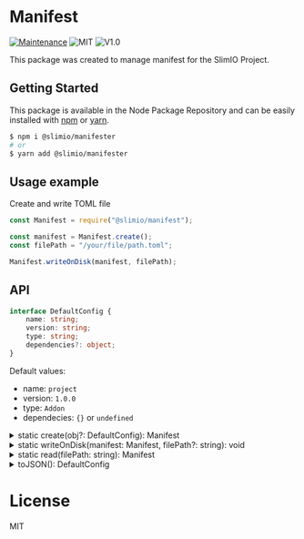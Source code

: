# Manifest
[![Maintenance](https://img.shields.io/badge/Maintained%3F-yes-green.svg)](https://github.com/SlimIO/is/commit-activity)
![MIT](https://img.shields.io/github/license/mashape/apistatus.svg)
![V1.0](https://img.shields.io/badge/version-0.1.0-blue.svg)

This package was created to manage manifest for the SlimIO Project.

## Getting Started

This package is available in the Node Package Repository and can be easily installed with [npm](https://docs.npmjs.com/getting-started/what-is-npm) or [yarn](https://yarnpkg.com).

```bash
$ npm i @slimio/manifester
# or
$ yarn add @slimio/manifester
```

## Usage example
Create and write TOML file

```js
const Manifest = require("@slimio/manifest");

const manifest = Manifest.create();
const filePath = "/your/file/path.toml";

Manifest.writeOnDisk(manifest, filePath);
```

## API

```ts
interface DefaultConfig {
    name: string;
    version: string;
    type: string;
    dependencies?: object;
}
```

Default values:
- name: `project`
- version: `1.0.0`
- type: `Addon`
- dependecies: `{}` or `undefined`

<details>
    <summary>static create(obj?: DefaultConfig): Manifest</summary>

Create Manifest object with a javascript object.

```js
const Manifest = require("@slimio/manifest");

const manifest = Manifest.create();
console.log(manifest.toJSON());
```

<br>
</details>

<details>
    <summary>static writeOnDisk(manifest: Manifest, filePath?: string): void</summary>

Write toml file if not exist.
```js
const Manifest = require("@slimio/manifest");

const manifest = Manifest.create();
const filePath = "/your/file/path.toml";

Manifest.writeOnDisk(manifest, filePath);
```
> Default path : `process.cwd/slimio.toml`

<br>
</details>

<details>
    <summary>static read(filePath: string): Manifest</summary>
    
Read toml file and return a specific Manifest object.
```js
const Manifest = require("@slimio/manifest");
const filePath = "/your/file/path.toml";

const manifest Manifest.read(filePath);
console.log(manifest.toJSON());
```

<br>
</details>

<details>
    <summary>toJSON(): DefaultConfig</summary>
    
Return Manifest with private attributs as a JSON Object.
```js
const Manifest = require("@slimio/manifest");

const manifest = Manifest.create();
console.log(manifest.toJSON());
```

<br>
</details>

# License
MIT
